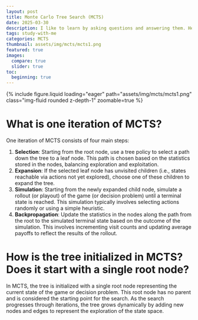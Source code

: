 ```yaml
---
layout: post
title: Monte Carlo Tree Search (MCTS)
date: 2025-03-30
description: I like to learn by asking questions and answering them. Here are some great QAs about MCTS.
tags: study-with-me
categories: MCTS 
thumbnail: assets/img/mcts/mcts1.png
featured: true
images:
  compare: true
  slider: true
toc:
  beginning: true
---
```


<div class="row justify-content-sm-center">
 <div class="col-sm-8 mt-3 mt-md-0">
    {% include figure.liquid loading="eager" path="assets/img/mcts/mcts1.png" class="img-fluid rounded z-depth-1" zoomable=true %}
  </div>
</div>

# What is one iteration of MCTS?

One iteration of MCTS consists of four main steps:
1. **Selection**: Starting from the root node, use a tree policy to select a path down the tree to a leaf node. This path is chosen based on the statistics stored in the nodes, balancing exploration and exploitation.
2. **Expansion**: If the selected leaf node has unvisited children (i.e., states reachable via actions not yet explored), choose one of these children to expand the tree.
3. **Simulation**: Starting from the newly expanded child node, simulate a rollout (or playout) of the game (or decision problem) until a terminal state is reached. This simulation typically involves selecting actions randomly or using a simple heuristic.
4. **Backpropagation**: Update the statistics in the nodes along the path from the root to the simulated terminal state based on the outcome of the simulation. This involves incrementing visit counts and updating average payoffs to reflect the results of the rollout.

# How is the tree initialized in MCTS? Does it start with a single root node?

In MCTS, the tree is initialized with a single root node representing the current state of the game or decision problem. This root node has no parent and is considered the starting point for the search. As the search progresses through iterations, the tree grows dynamically by adding new nodes and edges to represent the exploration of the state space.



